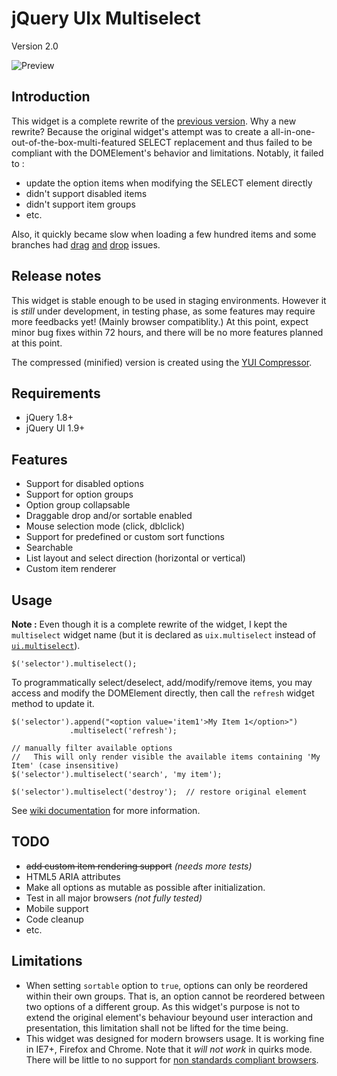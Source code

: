 jQuery UIx Multiselect
==================
Version 2.0

![Preview](http://mind2soft.com/labs/jquery/multiselect/preview.png)

Introduction
------------

This widget is a complete rewrite of the [previous version](https://github.com/michael/multiselect). Why a new rewrite? Because the original widget's attempt was to create a all-in-one-out-of-the-box-multi-featured SELECT replacement and thus failed to be compliant with the DOMElement's behavior and limitations. Notably, it failed to :

* update the option items when modifying the SELECT element directly
* didn't support disabled items
* didn't support item groups
* etc.

Also, it quickly became slow when loading a few hundred items and some branches had [drag](https://github.com/michael/multiselect/issues/91) [and](https://github.com/michael/multiselect/issues/124) [drop](https://github.com/michael/multiselect/issues/8) issues.

Release notes
-------------

This widget is stable enough to be used in staging environments. However it is *still* under development, in testing phase, as some features may require more feedbacks yet! (Mainly browser compatiblity.) At this point, expect minor bug fixes within 72 hours, and there will be no more features planned at this point.

The compressed (minified) version is created using the [YUI Compressor](http://refresh-sf.com/yui/).

Requirements
------------

* jQuery 1.8+
* jQuery UI 1.9+

Features
--------

* Support for disabled options
* Support for option groups
* Option group collapsable
* Draggable drop and/or sortable enabled
* Mouse selection mode (click, dblclick)
* Support for predefined or custom sort functions
* Searchable
* List layout and select direction (horizontal or vertical)
* Custom item renderer


Usage
-----

**Note :** Even though it is a complete rewrite of the widget, I kept the `multiselect` widget name (but it is declared as `uix.multiselect` instead of [`ui.multiselect`](http://ajpiano.com/widgetfactory/#slide22)).

    $('selector').multiselect();

To programmatically select/deselect, add/modify/remove items, you may access and modify the DOMElement directly, then call the `refresh` widget method to update it.

    $('selector').append("<option value='item1'>My Item 1</option>")
                 .multiselect('refresh');

    // manually filter available options
    //   This will only render visible the available items containing 'My Item' (case insensitive)
    $('selector').multiselect('search', 'my item');

    $('selector').multiselect('destroy');  // restore original element

See [wiki documentation](https://github.com/yanickrochon/jquery.uix.multiselect/wiki) for more information.


TODO
----

* <del>add custom item rendering support</del> *(needs more tests)*
* HTML5 ARIA attributes
* Make all options as mutable as possible after initialization.
* Test in all major browsers *(not fully tested)*
* Mobile support
* Code cleanup
* etc.


Limitations
-----------

* When setting `sortable` option to `true`, options can only be reordered within their own groups. That is, an option cannot be
  reordered between two options of a different group. As this widget's purpose is not to extend the original element's behaviour
  beyound user interaction and presentation, this limitation shall not be lifted for the time being.
* This widget was designed for modern browsers usage. It is working fine in IE7+, Firefox and Chrome. Note that it
  *will not work* in quirks mode. There will be little to no support for [non standards compliant browsers](http://www.ie6countdown.com/).
